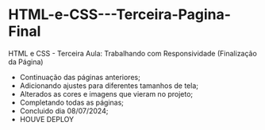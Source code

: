 # HTML-e-CSS---Terceira-Pagina-Final
HTML e CSS - Terceira Aula: Trabalhando com Responsividade (Finalização da Página)

  - Continuação das páginas anteriores;
  - Adicionando ajustes para diferentes tamanhos de tela;
  - Alterados as cores e imagens que vieram no projeto;
  - Completando todas as páginas;
  - Concluido dia 08/07/2024;
  - HOUVE DEPLOY
